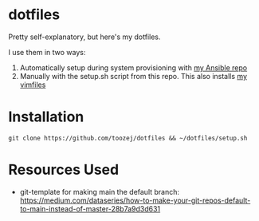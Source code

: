 # dotfiles
Pretty self-explanatory, but here's my dotfiles. 

I use them in two ways:

1) Automatically setup during system provisioning with [my Ansible repo](github.com/toozej/ansible)
2) Manually with the setup.sh script from this repo. This also installs [my vimfiles](github.com/toozej/vimfiles)

Installation
============
`git clone https://github.com/toozej/dotfiles && ~/dotfiles/setup.sh`


Resources Used
==============
- git-template for making main the default branch: https://medium.com/dataseries/how-to-make-your-git-repos-default-to-main-instead-of-master-28b7a9d3d631

